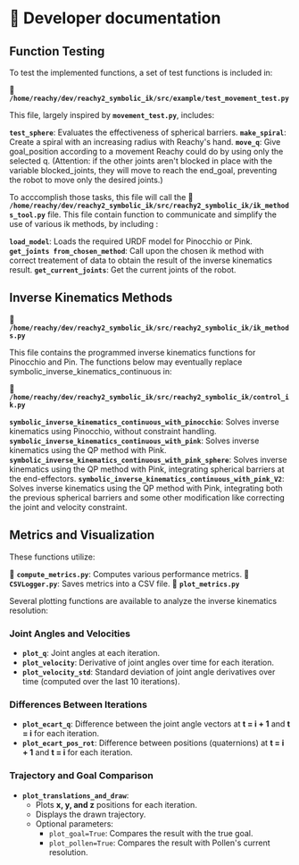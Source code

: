 # 📖 Developer documentation

## Function Testing
To test the implemented functions, a set of test functions is included in:

📂 **`/home/reachy/dev/reachy2_symbolic_ik/src/example/test_movement_test.py`**

This file, largely inspired by **`movement_test.py`**, includes:

**`test_sphere`**: Evaluates the effectiveness of spherical barriers.
**`make_spiral`**: Create a spiral with an increasing radius with Reachy's hand.
**`move_q`**: Give goal_position according to a movement Reachy could do by using only the selected q. (Attention: if the other joints aren't blocked in place with the variable blocked_joints, they will move to reach the end_goal, preventing the robot to move only the desired joints.)

To acccomplish those tasks, this file will call the 📂 **`/home/reachy/dev/reachy2_symbolic_ik/src/reachy2_symbolic_ik/ik_methods_tool.py`** file.
This file contain function to communicate and simplify the use of various ik methods, by including :

**`load_model`**: Loads the required URDF model for Pinocchio or Pink.
**`get_joints from_chosen_method`**: Call upon the chosen ik method with correct treatement of data to obtain the result of the inverse kinematics result.
**`get_current_joints`**: Get the current joints of the robot.


## Inverse Kinematics Methods
📂 **`/home/reachy/dev/reachy2_symbolic_ik/src/reachy2_symbolic_ik/ik_methods.py`**

This file contains the programmed inverse kinematics functions for Pinocchio and Pin. The functions below may eventually replace symbolic_inverse_kinematics_continuous in:

📂 **`/home/reachy/dev/reachy2_symbolic_ik/src/reachy2_symbolic_ik/control_ik.py`**

**`symbolic_inverse_kinematics_continuous_with_pinocchio`**: Solves inverse kinematics using Pinocchio, without constraint handling.
**`symbolic_inverse_kinematics_continuous_with_pink`**: Solves inverse kinematics using the QP method with Pink.
**`symbolic_inverse_kinematics_continuous_with_pink_sphere`**: Solves inverse kinematics using the QP method with Pink, integrating spherical barriers at the end-effectors.
**`symbolic_inverse_kinematics_continuous_with_pink_V2`**: Solves inverse kinematics using the QP method with Pink, integrating both the previous spherical barriers and some other modification like correcting the joint and velocity constraint.

## Metrics and Visualization
These functions utilize:

📂 **`compute_metrics.py`**: Computes various performance metrics.
📂 **`CSVLogger.py`**: Saves metrics into a CSV file.
📂 **`plot_metrics.py`**

Several plotting functions are available to analyze the inverse kinematics resolution:  

### Joint Angles and Velocities  
- **`plot_q`**: Joint angles at each iteration.  
- **`plot_velocity`**: Derivative of joint angles over time for each iteration.  
- **`plot_velocity_std`**: Standard deviation of joint angle derivatives over time (computed over the last 10 iterations).  

### Differences Between Iterations  
- **`plot_ecart_q`**: Difference between the joint angle vectors at **t = i + 1** and **t = i** for each iteration.  
- **`plot_ecart_pos_rot`**: Difference between positions (quaternions) at **t = i + 1** and **t = i** for each iteration.  

### Trajectory and Goal Comparison  
- **`plot_translations_and_draw`**:  
  - Plots **x, y, and z** positions for each iteration.  
  - Displays the drawn trajectory.  
  - Optional parameters:  
    - `plot_goal=True`: Compares the result with the true goal.  
    - `plot_pollen=True`: Compares the result with Pollen's current resolution. 
